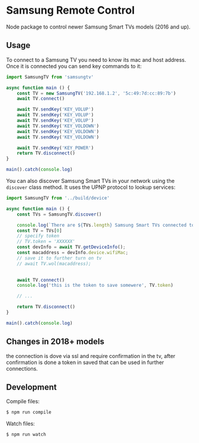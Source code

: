 Samsung Remote Control
======================

Node package to control newer Samsung Smart TVs models (2016 and up).

## Usage

To connect to a Samsung TV you need to know its mac and host address. Once it is connected you can send
key commands to it:

```js
import SamsungTV from 'samsungtv'

async function main () {
    const TV = new SamsungTV('192.168.1.2', '5c:49:7d:cc:89:7b')
    await TV.connect()

    await TV.sendKey('KEY_VOLUP')
    await TV.sendKey('KEY_VOLUP')
    await TV.sendKey('KEY_VOLUP')
    await TV.sendKey('KEY_VOLDOWN')
    await TV.sendKey('KEY_VOLDOWN')
    await TV.sendKey('KEY_VOLDOWN')

    await TV.sendKey('KEY_POWER')
    return TV.disconnect()
}

main().catch(console.log)
```

You can also discover Samsung Smart TVs in your network using the `discover` class method. It uses the UPNP
protocol to lookup services:

```js
import SamsungTV from '../build/device'

async function main () {
    const TVs = SamsungTV.discover()

    console.log(`There are ${TVs.length} Samsung Smart TVs connected to this network`)
    const TV = TVs[0]
    // specify token
    // TV.token = 'XXXXXX'
    const devInfo = await TV.getDeviceInfo();
    const macaddress = devInfo.device.wifiMac;
    // save it to further turn on tv
    // await TV.wol(macaddress);

    
    await TV.connect()
    console.log('this is the token to save somewere', TV.token)

    // ...

    return TV.disconnect()
}

main().catch(console.log)
```

## Changes in 2018+ models
the connection is dove via ssl and require confirmation in the tv, after confirmation is done a token in saved that can be used in further connections.

## Development

Compile files:

```sh
$ npm run compile
```

Watch files:

```sh
$ npm run watch
```
